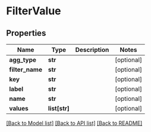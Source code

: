 # FilterValue

## Properties

| Name            | Type          | Description | Notes      |
| --------------- | ------------- | ----------- | ---------- |
| **agg_type**    | **str**       |             | [optional] |
| **filter_name** | **str**       |             | [optional] |
| **key**         | **str**       |             | [optional] |
| **label**       | **str**       |             | [optional] |
| **name**        | **str**       |             | [optional] |
| **values**      | **list[str]** |             | [optional] |

[[Back to Model list]](../README.md#documentation-for-models) [[Back to API list]](../README.md#documentation-for-api-endpoints) [[Back to README]](../README.md)

